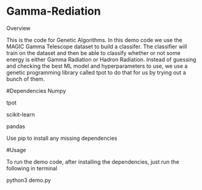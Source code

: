 # Gamma-Rediation
Overview

This is the code for Genetic Algorithms. In this demo code we use the MAGIC Gamma Telescope dataset to build a classifer. The classifier will train on the dataset and then be able to classify whether or not some energy is either Gamma Radiation or Hadron Radiation. Instead of guessing and checking the best ML model and hyperparameters to use, we use a genetic programming library called tpot to do that for us by trying out a bunch of them.

#Dependencies
Numpy

tpot

scikit-learn

pandas

Use pip to install any missing dependencies

#Usage

To run the demo code, after installing the dependencies, just run the following in terminal

python3 demo.py

